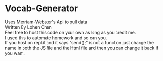 # Vocab-Generator
Uses Merriam-Webster's Api to pull data \
Written By Lohen Chen\
Feel free to host this code on your own as long as you credit me.\
I used this to automate homework and so can you.\
If you host on repl.it and it says "send();" is not a function just change the name in both the JS file and the Html file and then you can change it back if you want. 
